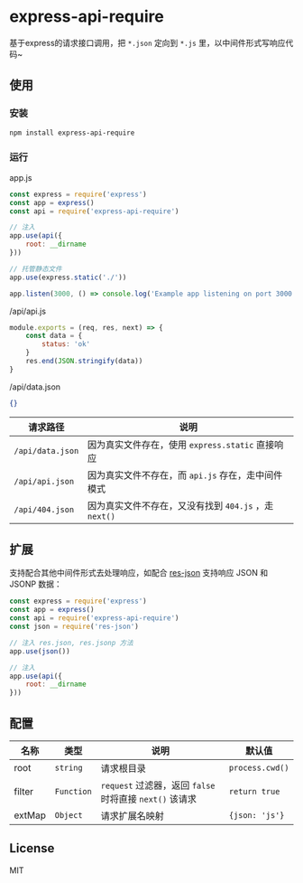 # express-api-require

基于express的请求接口调用，把 `*.json` 定向到 `*.js` 里，以中间件形式写响应代码~

## 使用

### 安装

```bash
npm install express-api-require
```

### 运行

app.js

```js
const express = require('express')
const app = express()
const api = require('express-api-require')

// 注入
app.use(api({
    root: __dirname
}))

// 托管静态文件
app.use(express.static('./'))

app.listen(3000, () => console.log('Example app listening on port 3000!'))
```

/api/api.js

```js
module.exports = (req, res, next) => {
    const data = {
        status: 'ok'
    }
    res.end(JSON.stringify(data))
}
```

/api/data.json

```json
{}
```

请求路径 | 说明
--- | ---
`/api/data.json` | 因为真实文件存在，使用 `express.static` 直接响应
`/api/api.json` | 因为真实文件不存在，而 `api.js` 存在，走中间件模式
`/api/404.json` | 因为真实文件不存在，又没有找到 `404.js` ，走 `next()` 

## 扩展

支持配合其他中间件形式去处理响应，如配合 [res-json](https://www.npmjs.com/package/res-json) 支持响应 JSON 和 JSONP 数据：

```js
const express = require('express')
const app = express()
const api = require('express-api-require')
const json = require('res-json')

// 注入 res.json, res.jsonp 方法
app.use(json())

// 注入
app.use(api({
    root: __dirname
}))
```

## 配置

名称 | 类型 | 说明 | 默认值
--- | --- | --- | ---
root | `string` | 请求根目录 | `process.cwd()`
filter | `Function` | `request` 过滤器，返回 `false` 时将直接 `next()` 该请求 | `return true`
extMap | `Object` | 请求扩展名映射 | `{json: 'js'}`

## License
MIT
